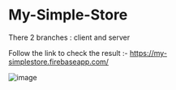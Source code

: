 # My-Simple-Store


There 2 branches : client and server

Follow the link to check the result :- https://my-simplestore.firebaseapp.com/

![image](https://github.com/Adarsh-Khatri/My-Simple-Store/assets/117830341/2938c515-922d-44a6-851a-236404f2ebad)
